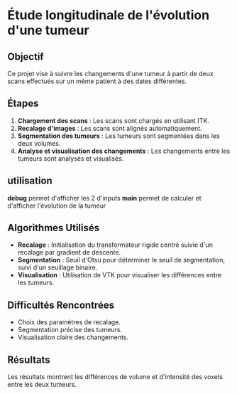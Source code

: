 # Étude longitudinale de l'évolution d'une tumeur


## Objectif
Ce projet vise à suivre les changements d'une tumeur à partir de deux scans effectués sur un même patient à des dates différentes.

## Étapes

1. **Chargement des scans** : Les scans sont chargés en utilisant ITK.
2. **Recalage d'images** : Les scans sont alignés automatiquement.
3. **Segmentation des tumeurs** : Les tumeurs sont segmentées dans les deux volumes.
4. **Analyse et visualisation des changements** : Les changements entre les tumeurs sont analysés et visualisés.

## utilisation

**debug** permet d'afficher les 2 d'inputs
**main** permet de calculer et d'afficher l'évolution de la tumeur

## Algorithmes Utilisés

- **Recalage** : Initialisation du transformateur rigide centré suivie d'un recalage par gradient de descente.
- **Segmentation** : Seuil d'Otsu pour déterminer le seuil de segmentation, suivi d'un seuillage binaire.
- **Visualisation** : Utilisation de VTK pour visualiser les différences entre les tumeurs.

## Difficultés Rencontrées

- Choix des paramètres de recalage.
- Segmentation précise des tumeurs.
- Visualisation claire des changements.

## Résultats

Les résultats montrent les différences de volume et d'intensité des voxels entre les deux tumeurs.
